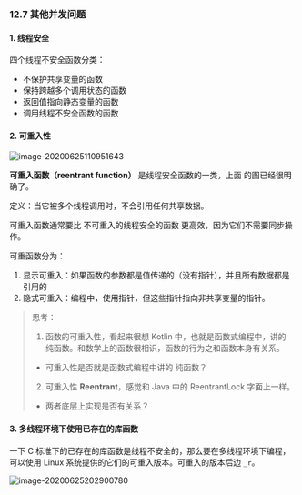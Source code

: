 ### 12.7 其他并发问题

#### 1. 线程安全

四个线程不安全函数分类：

* 不保护共享变量的函数
* 保持跨越多个调用状态的函数
* 返回值指向静态变量的函数
* 调用线程不安全函数的函数

#### 2. 可重入性

![image-20200625110951643](https://note-austen-1256667106.cos.ap-beijing.myqcloud.com/2020-06-25-030955.png)

**可重入函数（reentrant function）** 是线程安全函数的一类，上面 的图已经很明确了。

定义：当它被多个线程调用时，不会引用任何共享数据。

可重入函数通常要比 不可重入的线程安全的函数 更高效，因为它们不需要同步操作。

可重函数分为：

1. 显示可重入：如果函数的参数都是值传递的（没有指针），并且所有数据都是引用的
2. 隐式可重入：编程中，使用指针，但这些指针指向非共享变量的指针。

> 思考：
>
> 1. 函数的可重入性，看起来很想 Kotlin 中，也就是函数式编程中，讲的 纯函数。和数学上的函数很相识，函数的行为之和函数本身有关系。
>
> * 可重入性是否就是函数式编程中讲的 纯函数？
>
> 2. 可重入性  **Reentrant**，感觉和 Java 中的 ReentrantLock 字面上一样。
>
> * 两者底层上实现是否有关系？



#### 3. 多线程环境下使用已存在的库函数

一下 C 标准下的已存在的库函数是线程不安全的，那么要在多线程环境下编程，可以使用 Linux 系统提供的它们的可重入版本。可重入的版本后边 `_r`。

![image-20200625202900780](https://note-austen-1256667106.cos.ap-beijing.myqcloud.com/2020-06-25-122913.png)

